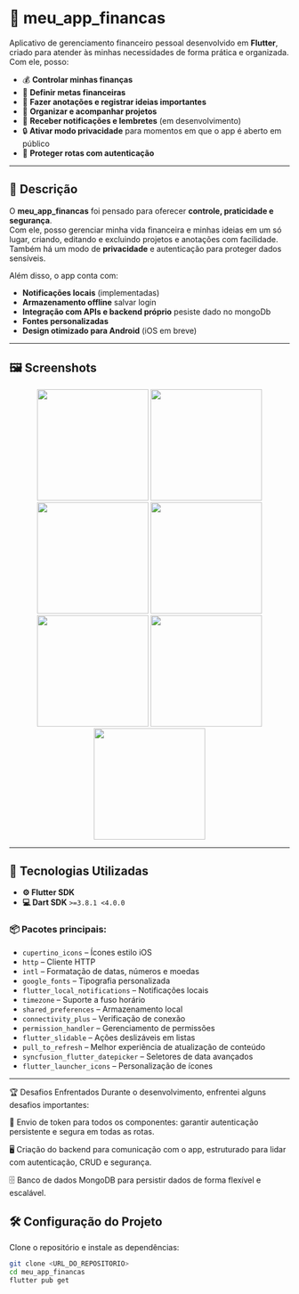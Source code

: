 # 📱 meu_app_financas

Aplicativo de gerenciamento financeiro pessoal desenvolvido em **Flutter**, criado para atender às minhas necessidades de forma prática e organizada.  
Com ele, posso:

- 💰 **Controlar minhas finanças**
- 🎯 **Definir metas financeiras**
- 📝 **Fazer anotações e registrar ideias importantes**
- 📅 **Organizar e acompanhar projetos**
- 🔔 **Receber notificações e lembretes** (em desenvolvimento)
- 🔒 **Ativar modo privacidade** para momentos em que o app é aberto em público
- 🔐 **Proteger rotas com autenticação**

---

## 📖 Descrição

O **meu_app_financas** foi pensado para oferecer **controle, praticidade e segurança**.  
Com ele, posso gerenciar minha vida financeira e minhas ideias em um só lugar, criando, editando e excluindo projetos e anotações com facilidade.  
Também há um modo de **privacidade** e autenticação para proteger dados sensíveis.

Além disso, o app conta com:
- **Notificações locais** (implementadas)
- **Armazenamento offline**  salvar login
- **Integração com APIs e backend próprio** pesiste dado no mongoDb
- **Fontes personalizadas**
- **Design otimizado para Android** (iOS em breve)

---

## 🖼️ Screenshots

<p align="center">
  <img src="assets/screenshots/login.jpg" width="200">
  <img src="assets/screenshots/conta.jpg" width="200">
  <img src="assets/screenshots/home.jpg" width="200">
  <img src="assets/screenshots/criar_projeto.jpg" width="200">
  <img src="assets/screenshots/criar_anotacao.jpg" width="200">
  <img src="assets/screenshots/projetos.jpg" width="200">
  <img src="assets/screenshots/anotacoes.jpg" width="200">
</p>

---

## 🚀 Tecnologias Utilizadas

- **⚙️ Flutter SDK**
- **💻 Dart SDK** `>=3.8.1 <4.0.0`

### 📦 Pacotes principais:
- `cupertino_icons` – Ícones estilo iOS
- `http` – Cliente HTTP
- `intl` – Formatação de datas, números e moedas
- `google_fonts` – Tipografia personalizada
- `flutter_local_notifications` – Notificações locais
- `timezone` – Suporte a fuso horário
- `shared_preferences` – Armazenamento local
- `connectivity_plus` – Verificação de conexão
- `permission_handler` – Gerenciamento de permissões
- `flutter_slidable` – Ações deslizáveis em listas
- `pull_to_refresh` – Melhor experiência de atualização de conteúdo
- `syncfusion_flutter_datepicker` – Seletores de data avançados
- `flutter_launcher_icons` – Personalização de ícones

---

🏆 Desafios Enfrentados
Durante o desenvolvimento, enfrentei alguns desafios importantes:

🔄 Envio de token para todos os componentes: garantir autenticação persistente e segura em todas as rotas.

🖥 Criação do backend para comunicação com o app, estruturado para lidar com autenticação, CRUD e segurança.

🗄 Banco de dados MongoDB para persistir dados de forma flexível e escalável.



## 🛠 Configuração do Projeto

Clone o repositório e instale as dependências:

```bash
git clone <URL_DO_REPOSITORIO>
cd meu_app_financas
flutter pub get

